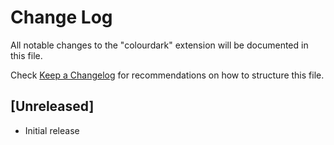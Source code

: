 # Change Log

All notable changes to the "colourdark" extension will be documented in this file.

Check [Keep a Changelog](http://keepachangelog.com/) for recommendations on how to structure this file.

## [Unreleased]

- Initial release
